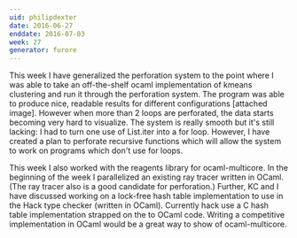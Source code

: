 ```yaml
---
uid: philipdexter
date: 2016-06-27
enddate: 2016-07-03
week: 27
generator: furore
---
```


This week I have generalized the perforation system to the point where I was able to take an off-the-shelf ocaml implementation of kmeans clustering and run it through the perforation system. The program was able to produce nice, readable results for different configurations [attached image]. However when more than 2 loops are perforated, the data starts becoming very hard to visualize. The system is really smooth but it's still lacking: I had to turn one use of List.iter into a for loop. However, I have created a plan to perforate recursive functions which will allow the system to work on programs which don't use for loops.

This week I also worked with the reagents library for ocaml-multicore. In the beginning of the week I parallelized an existing ray tracer written in OCaml. (The ray tracer also is a good candidate for perforation.) Further, KC and I have discussed working on a lock-free hash table implementation to use in the Hack type checker (written in OCaml). Currently hack use a C hash table implementation strapped on the to OCaml code. Writing a competitive implementation in OCaml would be a great way to show of ocaml-multicore.

